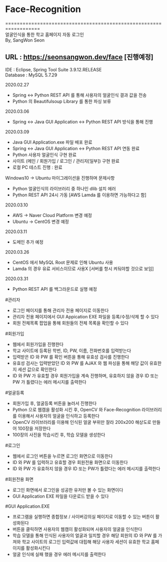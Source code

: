 # Face-Recognition   
==================================================================   
얼굴인식을 통한 학교 홈페이지 자동 로그인   
By, SangWon Seon   

URL : https://seonsangwon.dev/face [진행예정]
------------------------------------------------------------------

IDE : Eclipse, Spring Tool Suite 3.9.12.RELEASE   
Database : MySQL 5.7.29   

2020.02.27
 - Spring <-> Python REST API 를 통해 사용자의 얼굴인식 결과 값을 전송
 - Python 의 Beautifulsoup Library 를 통한 파싱 보류 

2020.03.06
 - Spring <-> Java GUI Application <-> Python REST API 방식을 통해 진행
 
2020.03.09
 - Java GUI Application.exe 파일 배포 완료
 - Spring <-> Java GUI Application <-> Python REST API 연동 완료
 - Python 사용자 얼굴인식 구현 완료
 - 사이트 (메인 / 회원가입 / 로그인 / 관리자[일부]) 구현 완료
 - 로컬 PC 테스트 진행 : 완료

Windows10 -> Ubuntu 마이그레이션을 진행하며 문제사항 
 - Python 얼굴인식의 라이브러리 중 하나인 dlib 설치 에러
 - Python REST API 24시 가동 [AWS Lamda 를 이용하면 가능하다고 함]

2020.03.10
 - AWS -> Naver Cloud Platform 변경 예정
 - Ubuntu -> CentOS 변경 예정
 
2020.03.11
 - 도메인 추가 예정
 
2020.03.26
 - CentOS 에서 MySQL Root 문제로 인해 Ubuntu 사용
 - Lamda 의 경우 유료 서비스이므로 사용X [서버를 항시 켜둬야할 것으로 보임]
 
2020.03.31
 - Python REST API 를 백그라운드로 실행 예정

#관리자
 - 로그인 페이지를 통해 관리자 전용 페이지로 이동한다
 - 관리자 전용 페이지에서 GUI Appication EXE 파일을 등록/수정/삭제 할 수 있다
 - 회원 전체목록 팝업을 통해 회원들의 전체 목록을 확인할 수 있다

#회원가입
 - 웹에서 회원가입을 진행한다
 - 학교 사이트에 등록된 학번, ID, PW, 이름, 전화번호를 입력받는다
 - 입력받은 ID 와 PW 를 확인 버튼을 통해 유효성 검사를 진행한다
 - 유효성 검사는 입력받았던 ID 와 PW 를 AJAX 와 웹 파싱을 통해 해당 값이 유효한지 세션 값으로 확인한다
 - ID 와 PW 가 유효할 경우 회원가입을 계속 진행하며, 유효하지 않을 경우
   ID 또는 PW 가 틀렸다는 에러 메시지를 출력한다

#얼굴등록
 - 회원가입 후, 얼굴등록 버튼을 눌러서 진행한다
 - Python 으로 웹캠을 활성화 시킨 후, OpenCV 와 Face-Recognition 라이브러리를 이용해서 사용자의 얼굴을 인식하고 등록한다
 - OpenCV 라이브러리를 이용해 인식된 얼굴 부위만 잘라 200x200 해상도로 만들어 100장을 저장한다
 - 100장의 사진을 학습시킨 후, 학습 모델을 생성한다

#로그인
 - 웹에서 로그인 버튼을 누르면 로그인 화면으로 이동한다
 - ID 와 PW 를 입력하고 유효할 경우 회원전용 화면으로 이동한다
 - ID 와 PW 가 유효하지 않을 경우 ID 또는 PW가 틀렸다는 에러 메시지를 출력한다

#회원전용 화면
 - 로그인 화면에서 로그인을 성공한 유저만 볼 수 있는 화면이다
 - GUI Application EXE 파일을 다운로드 받을 수 있다

#GUI Application.EXE
 - 프로그램을 실행하면 종합정보 / 사이버강의실 페이지로 이동할 수 있는 버튼이 활성화된다
 - 버튼을 클릭하면 사용자의 웹캠이 활성화되며 사용자의 얼굴을 인식한다
 - 학습 모델을 통해 인식된 사용자의 얼굴과 일치할 경우 해당 회원의 ID 와 PW 를 가져와
   학교 사이트의 로그인 입력값에 대힙해 해당 사용자 세션이 유효한 학교 홈페이지를 활성화시킨다
 - 얼굴 인식에 실패 했을 경우 에러 메시지를 출력한다
